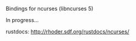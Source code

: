 Bindings for ncurses (libncurses 5)

In progress...

rustdocs: http://rhoder.sdf.org/rustdocs/ncurses/
